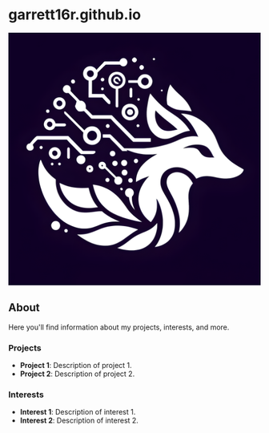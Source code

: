 # garrett16r.github.io
![Personal Website Banner](pfp.png)
## About

Here you'll find information about my projects, interests, and more.

### Projects

- **Project 1**: Description of project 1.
- **Project 2**: Description of project 2.

### Interests

- **Interest 1**: Description of interest 1.
- **Interest 2**: Description of interest 2.